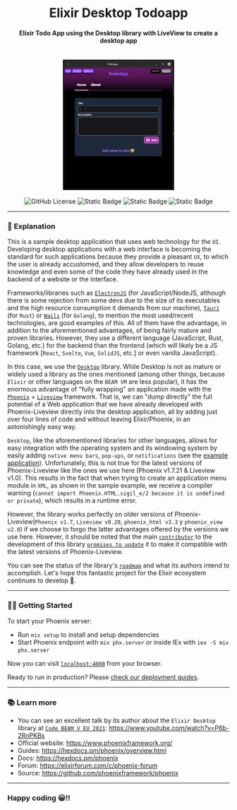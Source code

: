 <div align="center">

# Elixir Desktop Todoapp

#### Elixir Todo App using the Desktop library with LiveView to create a desktop app

<br />

<img src="docs/screenshot_elexir-desktop-todoapp.gif" width="50%">

<br />

![GitHub License](https://img.shields.io/github/license/emarifer/elixir-desktop-todoapp) ![Static Badge](https://img.shields.io/badge/Elixir-%3E=1.18-6e4a7e) ![Static Badge](https://img.shields.io/badge/Erlang/OTP-%3E=27-B83998) ![Static Badge](https://img.shields.io/badge/PhoenixFramework-%3E=1.7.21-fd4f00)

</div>

---

### 📖 Explanation

This is a sample desktop application that uses web technology for the `UI`. Developing desktop applications with a web interface is becoming the standard for such applications because they provide a pleasant `UX`, to which the user is already accustomed, and they allow developers to reuse knowledge and even some of the code they have already used in the backend of a website or the interface.

Frameworks/libraries such as [`ElectronJS`](https://www.electronjs.org/) (for JavaScript/NodeJS, although there is some rejection from some devs due to the size of its executables and the high resource consumption it demands from our machine), [`Tauri`](https://v2.tauri.app/) (for `Rust`) or [`Wails`](https://wails.io/) (for `Golang`), to mention the most used/recent technologies, are good examples of this. All of them have the advantage, in addition to the aforementioned advantages, of being fairly mature and proven libraries. However, they use a different language (JavaScript, Rust, Golang, etc.) for the backend than the frontend (which will likely be a JS framework [`React`, `Svelte`, `Vue`, `SolidJS`, etc.] or even vanilla JavaScript).

In this case, we use the [`Desktop`](https://hexdocs.pm/desktop/readme.html) library. While Desktop is not as mature or widely used a library as the ones mentioned (among other things, because `Elixir` or other languages ​​on the `BEAM VM` are less popular), it has the enormous advantage of "fully wrapping" an application made with the [`Phoenix`](https://hexdocs.pm/phoenix/Phoenix.html) + [`Liveview`](https://hexdocs.pm/phoenix_live_view/Phoenix.Component.html) framework. That is, we can "dump directly" the full potential of a Web application that we have already developed with Phoenix-Liveview directly into the desktop application, all by adding just over four lines of code and without leaving Elixir/Phoenix, in an astonishingly easy way.

`Desktop`, like the aforementioned libraries for other languages, allows for easy integration with the operating system and its windowing system by easily adding `native menu bars`, `pop-ups`, or `notifications` (see the [example application](https://github.com/elixir-desktop/desktop-example-app)). Unfortunately, this is not true for the latest versions of Phoenix-Liveview like the ones we use here (Phoenix v1.7.21 & Liveview v1.0). This results in the fact that when trying to create an application menu module in `XML`, as shown in the sample example, we receive a compiler warning (`cannot import Phoenix.HTML.sigil_e/2 because it is undefined or private`), which results in a runtime error.

However, the library works perfectly on older versions of Phoenix-Liveview(`Phoenix v1.7`, `Liveview v0.20`, `phoenix_html v3.3` y `phoenix_view v2.0`) if we choose to forgo the latter advantages offered by the versions we use here. However, it should be noted that the main [`contributor`](https://github.com/dominicletz) to the development of this library [`promises to update`](https://github.com/elixir-desktop/deployment/issues/7#issuecomment-2619596018) it to make it compatible with the latest versions of Phoenix-Liveview.

You can see the status of the library's [`roadmap`](https://hexdocs.pm/desktop/readme.html#status-roadmap) and what its authors intend to accomplish. Let's hope this fantastic project for the Elixir ecosystem continues to develop 🙏.

---

### 👨‍🚀 Getting Started

To start your Phoenix server:

  * Run `mix setup` to install and setup dependencies
  * Start Phoenix endpoint with `mix phx.server` or inside IEx with `iex -S mix phx.server`

Now you can visit [`localhost:4000`](http://localhost:4000) from your browser.

Ready to run in production? Please [check our deployment guides](https://hexdocs.pm/phoenix/deployment.html).

---

### 📚 Learn more

  * You can see an excellent talk by its author about the `Elixir Desktop` library at [`Code BEAM V EU 2021`](https://codesync.global/conferences/code-beam-sto-2021/): https://www.youtube.com/watch?v=P6b-2RnPKBs
  * Official website: https://www.phoenixframework.org/
  * Guides: https://hexdocs.pm/phoenix/overview.html
  * Docs: https://hexdocs.pm/phoenix
  * Forum: https://elixirforum.com/c/phoenix-forum
  * Source: https://github.com/phoenixframework/phoenix

---

### Happy coding 😀!!